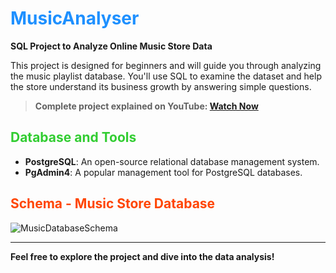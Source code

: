 # <span style="color:#1E90FF;">**MusicAnalyser**</span>

**SQL Project to Analyze Online Music Store Data**

This project is designed for beginners and will guide you through analyzing the music playlist database. You'll use SQL to examine the dataset and help the store understand its business growth by answering simple questions.

> **Complete project explained on YouTube: [Watch Now](https://www.youtube.com/watch?v=VFIuIjswMKM)**

## <span style="color:#32CD32;">**Database and Tools**</span>

- **PostgreSQL**: An open-source relational database management system.
- **PgAdmin4**: A popular management tool for PostgreSQL databases.

## <span style="color:#FF4500;">**Schema - Music Store Database**</span>

![MusicDatabaseSchema](https://user-images.githubusercontent.com/112153548/213707717-bfc9f479-52d9-407b-99e1-e94db7ae10a3.png)

---

**Feel free to explore the project and dive into the data analysis!**

